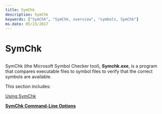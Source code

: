 ```yaml
---
title: SymChk
description: SymChk
keywords: ["SymChk", "SymChk, overview", "symbols, SymChk"]
ms.date: 05/23/2017
---
```


# SymChk


## <span id="ddk_symchk_dtoolq"></span><span id="DDK_SYMCHK_DTOOLQ"></span>


SymChk (the Microsoft Symbol Checker tool), **Symchk.exe**, is a program that compares executable files to symbol files to verify that the correct symbols are available.

This section includes:

[Using SymChk](using-symchk.md)

[**SymChk Command-Line Options**](symchk-command-line-options.md)

 

 






